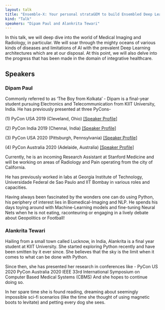 ```yaml
---
layout: talk
title: "Ensemble-X: Your personal strataGEM to build Ensembled Deep Learning Models for Medical Imaging"
kind: "Talk"
speakers: "Dipam Paul and Alankrita Tewari"
---
```


In this talk, we will deep dive into the world of Medical Imaging and Radiology, in particular. We will soar through the mighty oceans of various kinds of diseases and limitations of AI with the prevalent Deep Learning architectures which are at our disposal. At this point, we will also delve into the progress that has been made in the domain of integrative healthcare.

## Speakers

### Dipam Paul

Commonly referred to as ‘The Boy from Kolkata’ - Dipam is a final-year student pursuing Electronics and Telecommunication from KIIT University, India. He has previously presented at three PyCons-

(1) PyCon USA 2019 (Cleveland, Ohio) [[Speaker Profile]][1]

(2) PyCon India 2019 (Chennai, India) [[Speaker Profile]][2]

(3) PyCon USA 2020 (Pittsburgh, Pennsylvania) [[Speaker Profile]][3]

(4) PyCon Australia 2020 (Adelaide, Australia) [[Speaker Profile]][4]

Currently, he is an incoming Research Assistant at Stanford Medicine and will be working on areas of Radiology and Pain operating from the city of California.

He has previously worked in labs at Georgia Institute of Technology, Universidade Federal de Sao Paulo and IIT Bombay in various roles and capacities.

Having always been fascinated by the wonders one can do using Python, his periphery of interest lies in Biomedical-Imaging and NLP. He spends his days toying around with Machine-Learning models and fine-tuning Neural Nets when he is not eating, raconteuring or engaging in a lively debate about Geopolitics or Football!


  [1]: https://us.pycon.org/2019/speaker/profile/397/
  [2]: https://in.pycon.org/cfp/posters-2019/proposals/using-python-for-biomedical-image-processing~eggle/
  [3]: https://us.pycon.org/2020/speaker/profile/93/
  [4]: https://2020.pycon.org.au/program/duguzz/

### Alankrita Tewari

Hailing from a small town called Lucknow, in India, Alankrita is a final year student at KIIT University. She started exploring Python recently and have been smitten by it ever since. She believes that the sky is the limit when it comes to what can be done with Python. 

Since then, she has presented her research in conferences like -
PyCon US 2020
PyCon Australia 2020
IEEE 33rd International Symposium on Computer Based Medical Systems (CBMS)
And she hopes to continue doing so.

 In her spare time she is found reading, dreaming about seemingly impossible sci-fi scenarios (like the time she thought of using magnetic boots to levitate) and petting every dog she sees.
